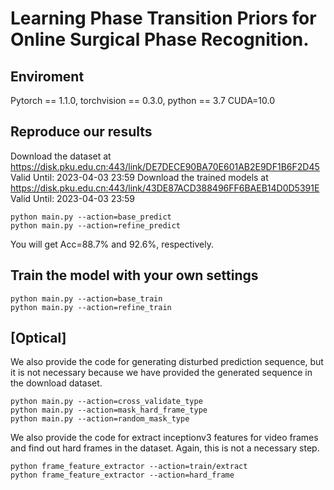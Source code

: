 # Learning Phase Transition Priors for Online Surgical Phase Recognition.

## Enviroment
Pytorch == 1.1.0, torchvision == 0.3.0, python == 3.7 CUDA=10.0

## Reproduce our results
Download the dataset at https://disk.pku.edu.cn:443/link/DE7DECE90BA70E601AB2E9DF1B6F2D45  Valid Until: 2023-04-03 23:59
Download the trained models at https://disk.pku.edu.cn:443/link/43DE87ACD388496FF6BAEB14D0D5391E Valid Until: 2023-04-03 23:59

```
python main.py --action=base_predict
python main.py --action=refine_predict
```
You will get Acc=88.7% and 92.6%, respectively.

## Train the model with your own settings
```
python main.py --action=base_train
python main.py --action=refine_train
```


## [Optical]
We also provide the code for generating disturbed prediction sequence, but it is not necessary because we have provided the generated sequence in the download dataset.
```
python main.py --action=cross_validate_type
python main.py --action=mask_hard_frame_type
python main.py --action=random_mask_type
```

We also provide the code for extract inceptionv3 features for video frames and find out hard frames in the dataset. Again, this is not a necessary step.   
```
python frame_feature_extractor --action=train/extract
python frame_feature_extractor --action=hard_frame
```
```

